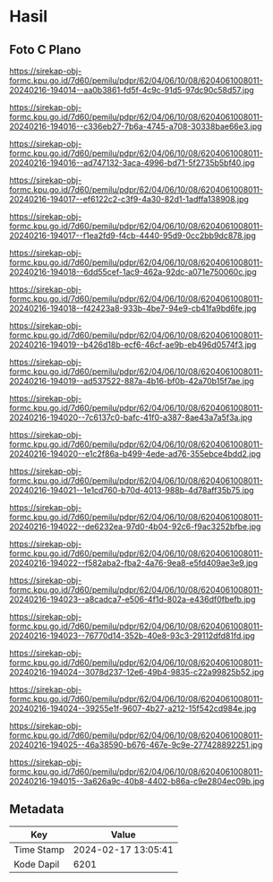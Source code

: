 # Hasil

## Foto C Plano

https://sirekap-obj-formc.kpu.go.id/7d60/pemilu/pdpr/62/04/06/10/08/6204061008011-20240216-194014--aa0b3861-fd5f-4c9c-91d5-97dc90c58d57.jpg

https://sirekap-obj-formc.kpu.go.id/7d60/pemilu/pdpr/62/04/06/10/08/6204061008011-20240216-194016--c336eb27-7b6a-4745-a708-30338bae66e3.jpg

https://sirekap-obj-formc.kpu.go.id/7d60/pemilu/pdpr/62/04/06/10/08/6204061008011-20240216-194016--ad747132-3aca-4996-bd71-5f2735b5bf40.jpg

https://sirekap-obj-formc.kpu.go.id/7d60/pemilu/pdpr/62/04/06/10/08/6204061008011-20240216-194017--ef6122c2-c3f9-4a30-82d1-1adffa138908.jpg

https://sirekap-obj-formc.kpu.go.id/7d60/pemilu/pdpr/62/04/06/10/08/6204061008011-20240216-194017--f1ea2fd9-f4cb-4440-95d9-0cc2bb9dc878.jpg

https://sirekap-obj-formc.kpu.go.id/7d60/pemilu/pdpr/62/04/06/10/08/6204061008011-20240216-194018--6dd55cef-1ac9-462a-92dc-a071e750060c.jpg

https://sirekap-obj-formc.kpu.go.id/7d60/pemilu/pdpr/62/04/06/10/08/6204061008011-20240216-194018--f42423a8-933b-4be7-94e9-cb41fa9bd6fe.jpg

https://sirekap-obj-formc.kpu.go.id/7d60/pemilu/pdpr/62/04/06/10/08/6204061008011-20240216-194019--b426d18b-ecf6-46cf-ae9b-eb496d0574f3.jpg

https://sirekap-obj-formc.kpu.go.id/7d60/pemilu/pdpr/62/04/06/10/08/6204061008011-20240216-194019--ad537522-887a-4b16-bf0b-42a70b15f7ae.jpg

https://sirekap-obj-formc.kpu.go.id/7d60/pemilu/pdpr/62/04/06/10/08/6204061008011-20240216-194020--7c6137c0-bafc-41f0-a387-8ae43a7a5f3a.jpg

https://sirekap-obj-formc.kpu.go.id/7d60/pemilu/pdpr/62/04/06/10/08/6204061008011-20240216-194020--e1c2f86a-b499-4ede-ad76-355ebce4bdd2.jpg

https://sirekap-obj-formc.kpu.go.id/7d60/pemilu/pdpr/62/04/06/10/08/6204061008011-20240216-194021--1e1cd760-b70d-4013-988b-4d78aff35b75.jpg

https://sirekap-obj-formc.kpu.go.id/7d60/pemilu/pdpr/62/04/06/10/08/6204061008011-20240216-194022--de6232ea-97d0-4b04-92c6-f9ac3252bfbe.jpg

https://sirekap-obj-formc.kpu.go.id/7d60/pemilu/pdpr/62/04/06/10/08/6204061008011-20240216-194022--f582aba2-fba2-4a76-9ea8-e5fd409ae3e9.jpg

https://sirekap-obj-formc.kpu.go.id/7d60/pemilu/pdpr/62/04/06/10/08/6204061008011-20240216-194023--a8cadca7-e506-4f1d-802a-e436df0fbefb.jpg

https://sirekap-obj-formc.kpu.go.id/7d60/pemilu/pdpr/62/04/06/10/08/6204061008011-20240216-194023--76770d14-352b-40e8-93c3-29112dfd81fd.jpg

https://sirekap-obj-formc.kpu.go.id/7d60/pemilu/pdpr/62/04/06/10/08/6204061008011-20240216-194024--3078d237-12e6-49b4-9835-c22a99825b52.jpg

https://sirekap-obj-formc.kpu.go.id/7d60/pemilu/pdpr/62/04/06/10/08/6204061008011-20240216-194024--39255e1f-9607-4b27-a212-15f542cd984e.jpg

https://sirekap-obj-formc.kpu.go.id/7d60/pemilu/pdpr/62/04/06/10/08/6204061008011-20240216-194025--46a38590-b676-467e-9c9e-277428892251.jpg

https://sirekap-obj-formc.kpu.go.id/7d60/pemilu/pdpr/62/04/06/10/08/6204061008011-20240216-194015--3a626a9c-40b8-4402-b86a-c9e2804ec09b.jpg


## Metadata

| Key        | Value               |
| ---------- | ------------------- |
| Time Stamp | 2024-02-17 13:05:41 |
| Kode Dapil | 6201                |



